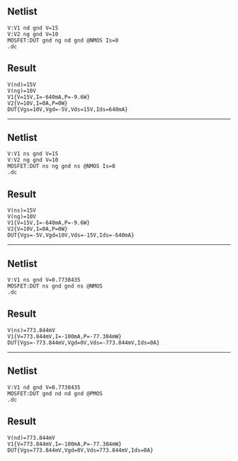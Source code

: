 ## Netlist

```text
V:V1 nd gnd V=15
V:V2 ng gnd V=10
MOSFET:DUT gnd ng nd gnd @NMOS Is=0
.dc
```

## Result

```text
V(nd)=15V
V(ng)=10V
V1{V=15V,I=-640mA,P=-9.6W}
V2{V=10V,I=0A,P=0W}
DUT{Vgs=10V,Vgd=-5V,Vds=15V,Ids=640mA}
```

---

## Netlist

```text
V:V1 ns gnd V=15
V:V2 ng gnd V=10
MOSFET:DUT ns ng gnd ns @NMOS Is=0
.dc
```

## Result

```text
V(ns)=15V
V(ng)=10V
V1{V=15V,I=-640mA,P=-9.6W}
V2{V=10V,I=0A,P=0W}
DUT{Vgs=-5V,Vgd=10V,Vds=-15V,Ids=-640mA}
```

---

## Netlist

```text
V:V1 ns gnd V=0.7738435
MOSFET:DUT ns gnd gnd ns @NMOS
.dc
```

## Result

```text
V(ns)=773.844mV
V1{V=773.844mV,I=-100mA,P=-77.384mW}
DUT{Vgs=-773.844mV,Vgd=0V,Vds=-773.844mV,Ids=0A}
```

---

## Netlist

```text
V:V1 nd gnd V=0.7738435
MOSFET:DUT gnd nd nd gnd @PMOS
.dc
```

## Result

```text
V(nd)=773.844mV
V1{V=773.844mV,I=-100mA,P=-77.384mW}
DUT{Vgs=773.844mV,Vgd=0V,Vds=773.844mV,Ids=0A}
```
